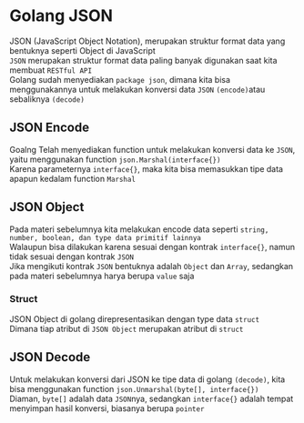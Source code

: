 # Golang JSON
JSON (JavaScript Object Notation), merupakan struktur format data yang bentuknya seperti Object di JavaScript<br>
`JSON` merupakan struktur format data paling banyak digunakan saat kita membuat `RESTful API`<br>
Golang sudah menyediakan `package json`, dimana kita bisa menggunakannya untuk melakukan konversi data `JSON` `(encode)`atau sebaliknya `(decode)`

## JSON Encode
Goalng Telah menyediakan function untuk melakukan konversi data ke `JSON`, yaitu menggunakan function `json.Marshal(interface{})`<br>
Karena parameternya `interface{}`, maka kita bisa memasukkan tipe data apapun kedalam function `Marshal`

## JSON Object
Pada materi sebelumnya kita melakukan encode data seperti `string, number, boolean, dan type data primitif lainnya`<br>
Walaupun bisa dilakukan karena sesuai dengan kontrak `interface{}`, namun tidak sesuai dengan kontrak `JSON`<br>
Jika mengikuti kontrak `JSON` bentuknya adalah `Object` dan `Array`, sedangkan pada materi sebelumnya harya berupa `value` saja
### Struct
JSON Object di golang direpresentasikan dengan type data `struct` <br>
Dimana tiap atribut di `JSON Object` merupakan atribut di `struct`

## JSON Decode
Untuk melakukan konversi dari JSON ke tipe data di golang `(decode)`, kita bisa menggunakan function `json.Unmarshal(byte[], interface{})`<br>
Diaman, `byte[]` adalah data `JSON`nya, sedangkan `interface{}` adalah tempat menyimpan hasil konversi, biasanya berupa `pointer`